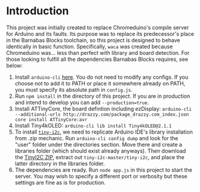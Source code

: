 # Introduction
This project was initially created to replace Chromeduino's compile server for Arduino and its faults. Its purpose was to replace its predecessor's place in the Barnabas Blocks toolchain, so this project is designed to behave identically in basic function.
Specifically, `waca` was created because Chromeduino was... less than perfect with library and board detection. For those looking to fulfill all the dependencies Barnabas Blocks requires, see below:

1. Install `arduino-cli` [here](https://arduino.github.io/arduino-cli/latest/installation/). You do not need to modify any configs. If you choose not to add it to PATH or place it somewhere already on PATH, you must specify its absolute path in `config.js`.
2. Run `npm install` in the directory of this project. If you are in production and intend to develop you can add `--production=true`.
3. Install ATTinyCore, the board defintion including ezDisplay: `arduino-cli --additional-urls http://drazzy.com/package_drazzy.com_index.json core install ATTinyCore:avr`
4. Install Tiny4kOLED: `arduino-cli lib install Tiny4kOLED@2.1.1`
5. To install [`tiny-i2c`](https://github.com/technoblogy/tiny-i2c), we need to replicate Arduino IDE's library installation from .zip mechanic. Run `arduino-cli config dump` and look for the "user" folder under the directories section. Move there and create a libraries folder (which should exist already anyways). Then download the [TinyI2C ZIP](https://github.com/technoblogy/tiny-i2c/archive/refs/heads/master.zip), extract out `tiny-i2c-master/tiny-i2c`, and place the latter directory in the libraries folder.
6. The dependencies are ready. Run `node app.js` in this project to start the server. You may wish to specify a different port or verbosity but these settings are fine as is for production.
